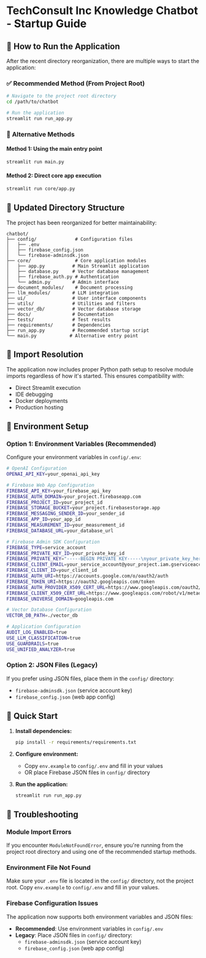 # TechConsult Inc Knowledge Chatbot - Startup Guide

## 🚀 How to Run the Application

After the recent directory reorganization, there are multiple ways to start the application:

### ✅ **Recommended Method (From Project Root)**
```bash
# Navigate to the project root directory
cd /path/to/chatbot

# Run the application
streamlit run run_app.py
```

### 🔧 **Alternative Methods**

#### Method 1: Using the main entry point
```bash
streamlit run main.py
```

#### Method 2: Direct core app execution
```bash
streamlit run core/app.py
```

## 📁 **Updated Directory Structure**

The project has been reorganized for better maintainability:

```
chatbot/
├── config/              # Configuration files
│   ├── .env
│   ├── firebase_config.json
│   └── firebase-adminsdk.json
├── core/                # Core application modules
│   ├── app.py          # Main Streamlit application
│   ├── database.py     # Vector database management
│   ├── firebase_auth.py # Authentication
│   └── admin.py        # Admin interface
├── document_modules/    # Document processing
├── llm_modules/        # LLM integration
├── ui/                 # User interface components
├── utils/              # Utilities and filters
├── vector_db/          # Vector database storage
├── docs/               # Documentation
├── tests/              # Test results
├── requirements/       # Dependencies
├── run_app.py          # Recommended startup script
└── main.py            # Alternative entry point
```

## 🔧 **Import Resolution**

The application now includes proper Python path setup to resolve module imports regardless of how it's started. This ensures compatibility with:

- Direct Streamlit execution
- IDE debugging
- Docker deployments
- Production hosting

## 📝 **Environment Setup**

### **Option 1: Environment Variables (Recommended)**

Configure your environment variables in `config/.env`:

```bash
# OpenAI Configuration
OPENAI_API_KEY=your_openai_api_key

# Firebase Web App Configuration
FIREBASE_API_KEY=your_firebase_api_key
FIREBASE_AUTH_DOMAIN=your_project.firebaseapp.com
FIREBASE_PROJECT_ID=your_project_id
FIREBASE_STORAGE_BUCKET=your_project.firebasestorage.app
FIREBASE_MESSAGING_SENDER_ID=your_sender_id
FIREBASE_APP_ID=your_app_id
FIREBASE_MEASUREMENT_ID=your_measurement_id
FIREBASE_DATABASE_URL=your_database_url

# Firebase Admin SDK Configuration
FIREBASE_TYPE=service_account
FIREBASE_PRIVATE_KEY_ID=your_private_key_id
FIREBASE_PRIVATE_KEY="-----BEGIN PRIVATE KEY-----\nyour_private_key_here\n-----END PRIVATE KEY-----\n"
FIREBASE_CLIENT_EMAIL=your_service_account@your_project.iam.gserviceaccount.com
FIREBASE_CLIENT_ID=your_client_id
FIREBASE_AUTH_URI=https://accounts.google.com/o/oauth2/auth
FIREBASE_TOKEN_URI=https://oauth2.googleapis.com/token
FIREBASE_AUTH_PROVIDER_X509_CERT_URL=https://www.googleapis.com/oauth2/v1/certs
FIREBASE_CLIENT_X509_CERT_URL=https://www.googleapis.com/robot/v1/metadata/x509/your_service_account%40your_project.iam.gserviceaccount.com
FIREBASE_UNIVERSE_DOMAIN=googleapis.com

# Vector Database Configuration
VECTOR_DB_PATH=./vector_db

# Application Configuration
AUDIT_LOG_ENABLED=true
USE_LLM_CLASSIFICATION=true
USE_GUARDRAILS=true
USE_UNIFIED_ANALYZER=true
```

### **Option 2: JSON Files (Legacy)**

If you prefer using JSON files, place them in the `config/` directory:
- `firebase-adminsdk.json` (service account key)
- `firebase_config.json` (web app config)

## 🎯 **Quick Start**

1. **Install dependencies:**
   ```bash
   pip install -r requirements/requirements.txt
   ```

2. **Configure environment:**
   - Copy `env.example` to `config/.env` and fill in your values
   - OR place Firebase JSON files in `config/` directory

3. **Run the application:**
   ```bash
   streamlit run run_app.py
   ```

## 🐛 **Troubleshooting**

### Module Import Errors
If you encounter `ModuleNotFoundError`, ensure you're running from the project root directory and using one of the recommended startup methods.

### Environment File Not Found
Make sure your `.env` file is located in the `config/` directory, not the project root. Copy `env.example` to `config/.env` and fill in your values.

### Firebase Configuration Issues
The application now supports both environment variables and JSON files:
- **Recommended**: Use environment variables in `config/.env`
- **Legacy**: Place JSON files in `config/` directory:
  - `firebase-adminsdk.json` (service account key)
  - `firebase_config.json` (web app config) 